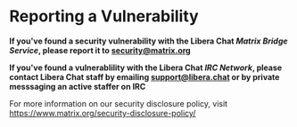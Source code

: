 # Reporting a Vulnerability

**If you've found a security vulnerability with the Libera Chat _Matrix Bridge Service_, please report it to security@matrix.org**

**If you've found a vulnerablility with the Libera Chat _IRC Network_, please contact Libera Chat staff by emailing [support@libera.chat](mailto:support@libera.chat) or by private messsaging an active staffer on IRC**

For more information on our security disclosure policy, visit https://www.matrix.org/security-disclosure-policy/
